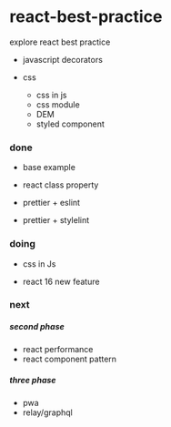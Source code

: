 # react-best-practice

explore react best practice

- javascript decorators

- css
  - css in js
  - css module
  - DEM
  - styled component

### done

- base example

- react class property

- prettier + eslint

- prettier + stylelint

### doing

- css in Js

- react 16 new feature

### next

##### second phase

- react performance
- react component pattern

##### three phase

- pwa
- relay/graphql
